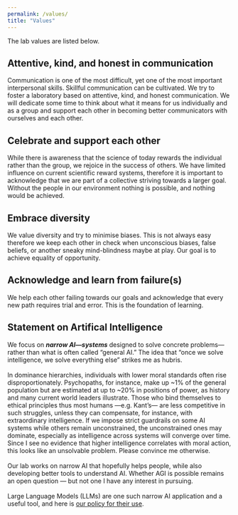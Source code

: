```yaml
---
permalink: /values/
title: "Values"
---
```


The lab values are listed below.

## Attentive, kind, and honest in communication

Communication is one of the most difficult, yet one of the most important interpersonal skills. Skillful communication can be cultivated. We try to foster a laboratory based on attentive, kind, and honest communication. We will dedicate some time to think about what it means for us individually and as a group and support each other in becoming better communicators with ourselves and each other.

## Celebrate and support each other 

While there is awareness that the science of today rewards the individual rather than the group, we rejoice in the success of others. We have limited influence on current scientific reward systems, therefore it is important to acknowledge that we are part of a collective striving towards a larger goal. Without the people in our environment nothing is possible, and nothing would be achieved.

## Embrace diversity

We value diversity and try to minimise biases. This is not always easy therefore we keep each other in check when unconscious biases, false beliefs, or another sneaky mind-blindness maybe at play. Our goal is to achieve equality of opportunity.

## Acknowledge and learn from failure(s)

We help each other failing towards our goals and acknowledge that every new path requires trial and error. This is the foundation of learning.

## Statement on Artifical Intelligence 

We focus on ***narrow AI—systems*** designed to solve concrete problems—rather than what is often called “general AI.” The idea that “once we solve intelligence, we solve everything else” strikes me as hubris.
<br>
<br>
In dominance hierarchies, individuals with lower moral standards often rise disproportionately. Psychopaths, for instance, make up ~1% of the general population but are estimated at up to ~20% in positions of power, as history and many current world leaders illustrate. Those who bind themselves to ethical principles thus most humans —e.g. Kant’s— are less competitive in such struggles, unless they can compensate, for instance, with extraordinary intelligence. If we impose strict guardrails on some AI systems while others remain unconstrained, the unconstrained ones may dominate, especially as intelligence across systems will converge over time. Since I see no evidence that higher intelligence correlates with moral action, this looks like an unsolvable problem. Please convince me otherwise.
<br>
<br>
Our lab works on narrow AI that hopefully helps people, while also developing better tools to understand AI. Whether AGI is possible remains an open question — but not one I have any interest in pursuing.
<br>
<br>
Large Language Models (LLMs) are one such narrow AI application and a useful tool, and here is [our policy for their use]().
